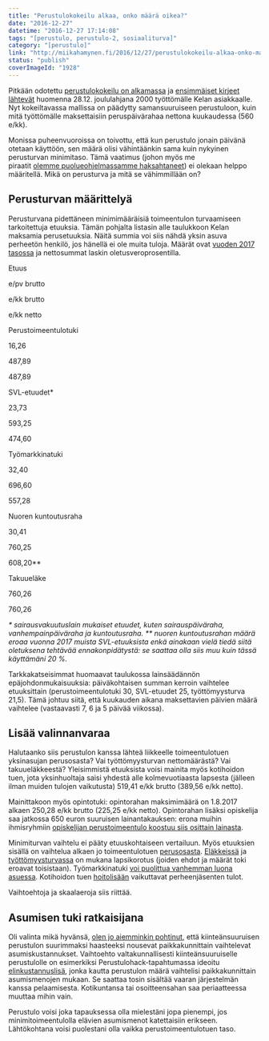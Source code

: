 ```yaml
---
title: "Perustulokokeilu alkaa, onko määrä oikea?"
date: "2016-12-27"
datetime: "2016-12-27 17:14:08"
tags: "[perustulo, perustulo-2, sosiaaliturva]"
category: "[perustulo]"
link: "http://miikahamynen.fi/2016/12/27/perustulokokeilu-alkaa-onko-maara-oikea/"
status: "publish"
coverImageId: "1928"
---
```


Pitkään odotettu [perustulokokeilu on alkamassa](http://www.kela.fi/perustulokokeilu-2017-2018) ja [ensimmäiset kirjeet lähtevät](http://www.aamulehti.fi/kotimaa/talla-viikolla-saat-tietaa-oletko-mukana-perustulokokeilussa-nain-se-toimii-24166555/) huomenna 28.12. joululahjana 2000 työttömälle Kelan asiakkaalle. Nyt kokeiltavassa mallissa on päädytty samansuuruiseen perustuloon, kuin mitä työttömälle maksettaisiin peruspäivärahaa nettona kuukaudessa (560 e/kk).

Monissa puheenvuoroissa on toivottu, että kun perustulo jonain päivänä otetaan käyttöön, sen määrä olisi vähintäänkin sama kuin nykyinen perusturvan minimitaso. Tämä vaatimus (johon myös me piraatit [olemme puolueohjelmassamme haksahtaneet](https://piraattipuolue.fi/politiikka/puolueohjelma/#perustulo)) ei olekaan helppo määritellä. Mikä on perusturva ja mitä se vähimmillään on?

## Perusturvan määrittelyä

Perusturvana pidettäneen minimimääräisiä toimeentulon turvaamiseen tarkoitettuja etuuksia. Tämän pohjalta listasin alle taulukkoon Kelan maksamia perusetuuksia. Näitä summia voi siis nähdä yksin asuva perheetön henkilö, jos hänellä ei ole muita tuloja. Määrät ovat [vuoden 2017 tasossa](http://www.kela.fi/documents/10180/2628102/Etuuksien+eurom%C3%A4%C3%A4ri%C3%A4+ja+tulorajoja+2017.pdf/a85cfc85-adfd-4656-a3b9-c8c82b188fc0) ja nettosummat laskin oletusveroprosentilla.

Etuus

e/pv brutto

e/kk brutto

e/kk netto

Perustoimeentulotuki

16,26

487,89

487,89

SVL-etuudet\*

23,73

593,25

474,60

Työmarkkinatuki

32,40

696,60

557,28

Nuoren kuntoutusraha

30,41

760,25

608,20\*\*

Takuueläke

760,26

760,26

_\* sairausvakuutuslain mukaiset etuudet, kuten sairauspäiväraha, vanhempainpäiväraha ja kuntoutusraha. \*\* nuoren kuntoutusrahan määrä eroaa vuonna 2017 muista SVL-etuuksista enkä ainakaan vielä tiedä siitä oletuksena tehtävää ennakonpidätystä: se saattaa olla siis muu kuin tässä käyttämäni 20 %._

Tarkkakatseisimmat huomaavat taulukossa lainsäädännön epäjohdonmukaisuuksia: päiväkohtaisen summan kerroin vaihtelee etuuksittain (perustoimeentulotuki 30, SVL-etuudet 25, työttömyysturva 21,5). Tämä johtuu siitä, että kuukauden aikana maksettavien päivien määrä vaihtelee (vastaavasti 7, 6 ja 5 päivää viikossa).

## Lisää valinnanvaraa

Halutaanko siis perustulon kanssa lähteä liikkeelle toimeentulotuen yksinasujan perusosasta? Vai työttömyysturvan nettomäärästä? Vai takuueläkkeestä? Yleisimmistä etuuksista voisi mainita myös kotihoidon tuen, jota yksinhuoltaja saisi yhdestä alle kolmevuotiaasta lapsesta (jälleen ilman muiden tulojen vaikutusta) 519,41 e/kk brutto (389,56 e/kk netto).

Mainittakoon myös opintotuki: opintorahan maksimimäärä on 1.8.2017 alkaen 250,28 e/kk brutto (225,25 e/kk netto). Opintorahan lisäksi opiskelija saa jatkossa 650 euron suuruisen lainantakauksen: erona muihin ihmisryhmiin [opiskelijan perustoimeentulo koostuu siis osittain lainasta](http://miikahamynen.fi/2016/03/17/opintotuki-sosiaalietuus-vai-investointi/).

Minimiturvan vaihtelu ei pääty etuuskohtaiseen vertailuun. Myös etuuksien sisällä on vaihtelua alkaen jo toimeentulotuen [perusosasta](http://www.kela.fi/toimeentulotuki-perusosan-maara). [Eläkkeissä](http://www.kela.fi/lapsikorotus) ja [työttömyysturvassa](http://www.kela.fi/tyomarkkinatuki_maara) on mukana lapsikorotus (joiden ehdot ja määrät toki eroavat toisistaan). Työmarkkinatuki [voi puolittua vanhemman luona asuessa](http://www.kela.fi/maara_vanhempien-tulot-vaikuttavat). Kotihoidon tuen [hoitolisään](http://www.kela.fi/kotihoidontuki-maara-ja-maksaminen) vaikuttavat perheenjäsenten tulot.

Vaihtoehtoja ja skaalaeroja siis riittää.

## Asumisen tuki ratkaisijana

Oli valinta mikä hyvänsä, [olen jo aiemminkin pohtinut](http://miikahamynen.fi/2016/08/26/telttakeskusteluja-osa-2-mika-on-piraattien-perustulomalli/), että kiinteänsuuruisen perustulon suurimmaksi haasteeksi nousevat paikkakunnittain vaihtelevat asumiskustannukset. Vaihtoehto valtakunnallisesti kiinteänsuuruiselle perustulolle on esimerkiksi Perustulohack-tapahtumassa ideoitu [elinkustannuslisä](http://perustulohack.fi/elinkustannuslisa/), jonka kautta perustulon määrä vaihtelisi paikkakunnittain asumismenojen mukaan. Se saattaa tosin sisältää vaaran järjestelmän kanssa pelaamisesta. Kotikuntansa tai osoitteensahan saa periaatteessa muuttaa mihin vain.

Perustulo voisi joka tapauksessa olla mielestäni jopa pienempi, jos minimitoimeentulolla elävien asumismenot katettaisiin erikseen. Lähtökohtana voisi puolestani olla vaikka perustoimeentulotuen taso.

